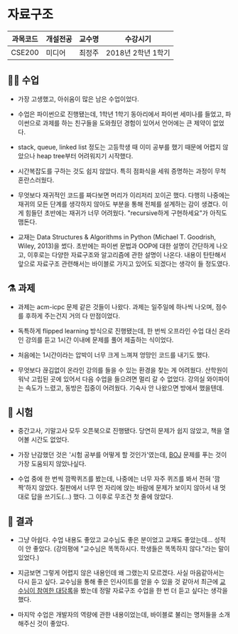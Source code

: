 # 자료구조

과목코드 | 개설전공 | 교수명 | 수강시기 |
--------|---------|--------|---------|
CSE200 | 미디어 | 최정주 | 2018년 2학년 1학기 |

## 👨‍🏫 수업

* 가장 고생했고, 아쉬움이 많은 남은 수업이었다.

* 수업은 파이썬으로 진행됐는데, 1학년 1학기 동아리에서 파이썬 세미나를 들었고, 파이썬으로 과제를 하는 친구들을 도와줬던 경험이 있어서 언어에는 큰 제약이 없었다.

* stack, queue, linked list 정도는 고등학생 때 이미 공부를 했기 때문에 어렵지 않았으나 heap tree부터 어려워지기 시작했다.

* 시간복잡도를 구하는 것도 쉽지 않았다. 특히 점화식을 세워 증명하는 과정이 무척 혼란스러웠다.

* 무엇보다 재귀적인 코드를 짜다보면 머리가 이리저리 꼬이곤 했다. 다행히 나중에는 재귀의 모든 단계를 생각하지 않아도 부분을 통해 전체를 설계하는 감이 생겼다. 이게 힘들던 초반에는 재귀가 너무 어려웠다. "recursive하게 구현하세요"가 아직도 맴돈다.

* 교재는 Data Structures & Algorithms in Python (Michael T. Goodrish, Wiley, 2013)을 썼다. 초반에는 파이썬 문법과 OOP에 대한 설명이 간단하게 나오고, 이후로는 다양한 자료구조와 알고리즘에 관한 설명이 나온다. 내용이 탄탄해서 앞으로 자료구조 관련해서는 바이블로 가지고 있어도 되겠다는 생각이 들 정도였다.

## ⚗️ 과제

* 과제는 acm-icpc 문제 같은 것들이 나왔다. 과제는 일주일에 하나씩 나오며, 점수를 후하게 주는건지 거의 다 만점이었다.

* 독특하게 flipped learning 방식으로 진행됐는데, 한 번씩 오프라인 수업 대신 온라인 강의를 듣고 1시간 이내에 문제를 풀어 제출하는 식이었다. 

* 처음에는 1시간이라는 압박이 너무 크게 느껴져 엉망인 코드를 내기도 했다. 

* 무엇보다 끊김없이 온라인 강의를 들을 수 있는 환경을 찾는 게 어려웠다. 산학원이 워낙 고립된 곳에 있어서 다음 수업을 들으려면 멀리 갈 수 없었다. 강의실 와이파이는 속도가 느렸고, 동방은 집중이 어려웠다. 기숙사 안 나왔으면 방에서 했을텐데.

## 📝 시험

* 중간고사, 기말고사 모두 오픈북으로 진행됐다. 당연히 문제가 쉽지 않았고, 책을 열어볼 시간도 없었다.

* 가장 난감했던 것은 '시험 공부를 어떻게 할 것인가'였는데, [BOJ](https://www.acmicpc.net/) 문제를 푸는 것이 가장 도움되지 않았나싶다.

* 수업 중에 한 번씩 깜짝퀴즈를 봤는데, 나중에는 너무 자주 퀴즈를 봐서 전혀 '깜짝'하지 않았다. 칠판에서 너무 먼 자리에 앉는 바람에 문제가 보이지 않아서 내 멋대로 답을 쓰기도(...) 했다. 그 이후로 무조건 첫 줄에 앉았다. 

## 🎲 결과

* 그냥 아쉽다. 수업 내용도 좋았고 교수님도 좋은 분이었고 교재도 좋았는데... 성적이 안 좋았다. (강의평에 "교수님은 똑똑하시다. 학생들은 똑똑하지 않다."라는 말이 있었다.)

* 지금보면 그렇게 어렵지 않은 내용인데 왜 그랬는지 모르겠다. 사실 마음같아서는 다시 듣고 싶다. 교수님을 통해 좋은 인사이트를 얻을 수 있을 것 같아서 최근에 [교수님이 참여한 대담록](https://m.blog.naver.com/PostView.nhn?blogId=greatajou&logNo=221118119898&proxyReferer=https%3A%2F%2Fwww.google.co.kr%2F)을 봤는데 정말 자료구조 수업을 한 번 더 듣고 싶다는 생각을 했다.

* 마지막 수업은 개발자의 역량에 관한 내용이었는데, 바이블로 불리는 명저들을 소개해주신 것이 좋았다.